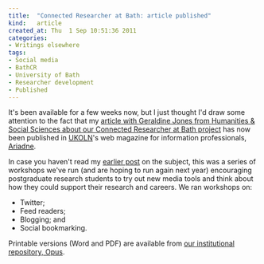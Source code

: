 ```yaml
---
title:  "Connected Researcher at Bath: article published"
kind:   article
created_at: Thu  1 Sep 10:51:36 2011
categories:
- Writings elsewhere
tags:
- Social media
- BathCR
- University of Bath
- Researcher development
- Published
---
```


It's been available for a few weeks now, but I just thought I'd draw some
attention to the fact that my [article with Geraldine Jones from Humanities &
Social Sciences about our Connected Researcher at Bath project][article] has
now been published in [UKOLN][]'s web magazine for information professionals,
[Ariadne][].

In case you haven't read my [earlier post](/blog/connected-researcher-at-bath/)
on the subject, this was a series of workshops we've run (and are hoping to run
again next year) encouraging postgraduate research students to try out new
media tools and think about how they could support their research and careers.
We ran workshops on:

-   Twitter;
-   Feed readers;
-   Blogging; and
-   Social bookmarking.

Printable versions (Word and PDF) are available from [our institutional repository,
Opus][printable].

[article]: http://www.ariadne.ac.uk/issue67/cope-jones/
[printable]: http://opus.bath.ac.uk/24302/
[UKOLN]: http://www.ukoln.ac.uk/
[Ariadne]: http://www.ariadne.ac.uk/
